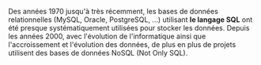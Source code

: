Des années 1970 jusqu'à très récemment, les bases de données relationnelles (MySQL, Oracle, PostgreSQL, ...) utilisant **le langage SQL** ont été presque systématiquement utilisées pour stocker les données. Depuis les années 2000, avec l'évolution de l'informatique ainsi que l'accroissement et l'évolution des données, de plus en plus de projets utilisent des bases de données NoSQL (Not Only SQL).